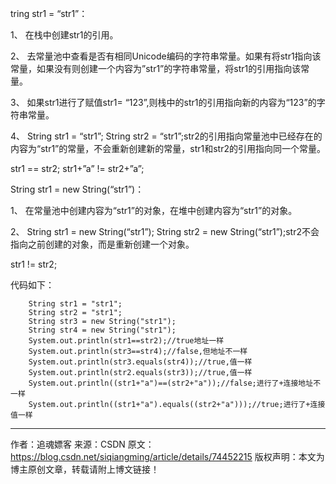 tring str1 = “str1”：

1、 在栈中创建str1的引用。

2、 去常量池中查看是否有相同Unicode编码的字符串常量。如果有将str1指向该常量，如果没有则创建一个内容为”str1”的字符串常量，将str1的引用指向该常量。

3、 如果str1进行了赋值str1= “123”,则栈中的str1的引用指向新的内容为“123”的字符串常量。

4、 String str1 = “str1”; String str2 = “str1”;str2的引用指向常量池中已经存在的内容为“str1”的常量，不会重新创建新的常量，str1和str2的引用指向同一个常量。

str1 == str2; str1+”a” != str2+”a”;

String str1 = new String(“str1”)：

1、 在常量池中创建内容为“str1”的对象，在堆中创建内容为“str1”的对象。

2、 String str1 = new String(“str1”); String str2 = new String(“str1”);str2不会指向之前创建的对象，而是重新创建一个对象。

str1 != str2;

代码如下：

        String str1 = "str1";
        String str2 = "str1";
        String str3 = new String("str1");
        String str4 = new String("str1");
        System.out.println(str1==str2);//true地址一样
        System.out.println(str3==str4);//false,但地址不一样
        System.out.println(str3.equals(str4));//true,值一样
        System.out.println(str2.equals(str3));//true,值一样
        System.out.println((str1+"a")==(str2+"a"));//false;进行了+连接地址不一样
        System.out.println((str1+"a").equals((str2+"a")));//true;进行了+连接值一样
--------------------- 
作者：追魂嫖客 
来源：CSDN 
原文：https://blog.csdn.net/siqiangming/article/details/74452215 
版权声明：本文为博主原创文章，转载请附上博文链接！
